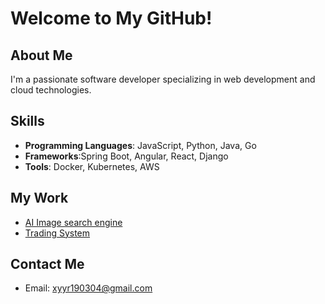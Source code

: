 # Welcome to My GitHub!

## About Me

I'm a passionate software developer specializing in web development and cloud technologies.

## Skills

- **Programming Languages**: JavaScript, Python, Java, Go
- **Frameworks**:Spring Boot, Angular, React, Django
- **Tools**: Docker, Kubernetes, AWS

## My Work

- [AI Image search engine](https://github.com/insistedMarin/Image-Search-System-Using-CLIP-Model)
- [Trading System](https://github.com/insistedMarin/Transaction-Spring)


## Contact Me

- Email: [xyyr190304@gmail.com](mailto:xyyr190304@gmail.com)


